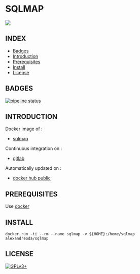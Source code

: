 # SQLMAP

<img src="https://upload.wikimedia.org/wikipedia/commons/thumb/4/4f/Sqlmap_logo.png/800px-Sqlmap_logo.png" />


## INDEX

- [Badges](#BADGES)
- [Introduction](#INTRODUCTION)
- [Prerequisites](#PREREQUISITESITES)
- [Install](#INSTALL)
- [License](#LICENSE)


## BADGES

[![pipeline status](https://gitlab.com/oda-alexandre/sqlmap/badges/master/pipeline.svg)](https://gitlab.com/oda-alexandre/sqlmap/commits/master)


## INTRODUCTION

Docker image of :

- [sqlmap](http://sqlmap.org)

Continuous integration on :

- [gitlab](https://gitlab.com/oda-alexandre/android-studio/pipelines)

Automatically updated on :

- [docker hub public](https://hub.docker.com/r/alexandreoda/sqlmap/)


## PREREQUISITES

Use [docker](https://www.docker.com)


## INSTALL

```
docker run -ti --rm --name sqlmap -v ${HOME}:/home/sqlmap alexandreoda/sqlmap
```


## LICENSE

[![GPLv3+](http://gplv3.fsf.org/gplv3-127x51.png)](https://gitlab.com/oda-alexandre/sqlmap/blob/master/LICENSE)
